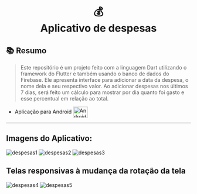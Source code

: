 <h1 align="center">
💰<br>Aplicativo de despesas
</h1>

## 📚 Resumo

> Este repositório é um projeto feito com a linguagem Dart utilizando o framework do Flutter e também usando o banco de dados do Firebase. Ele apresenta interface para adicionar a data da despesa, o nome dela e seu respectivo valor. Ao adicionar despesas nos últimos 7 dias, será feito um cálculo para mostrar por dia quanto foi gasto e esse percentual em relação ao total.
- Aplicação para Android <img align="center" alt="Android" height="30" width="40" src="https://cdn-icons-png.flaticon.com/512/174/174836.png">


---

## Imagens do Aplicativo:


![despesas1](https://github.com/MateusMaccos/android-mobile-despesas/assets/75508372/5bbc853b-1e7f-4456-a79f-4300482db43b)
![despesas2](https://github.com/MateusMaccos/android-mobile-despesas/assets/75508372/d1294a54-1ef8-4fb8-9990-129146a89afc)
![despesas3](https://github.com/MateusMaccos/android-mobile-despesas/assets/75508372/6e3107e2-fced-4afc-9599-fd9b6db5af80)

## Telas responsivas à mudança da rotação da tela
![despesas4](https://github.com/MateusMaccos/android-mobile-despesas/assets/75508372/bbb311ca-7ad0-4797-82bb-bbf5e603cd82)
![despesas5](https://github.com/MateusMaccos/android-mobile-despesas/assets/75508372/67be2668-6a44-4691-8760-42d7cd7f227c)
